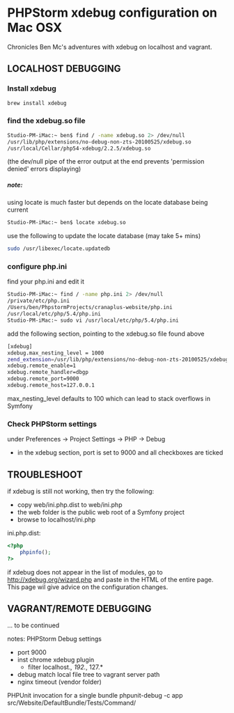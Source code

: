 # PHPStorm xdebug configuration on Mac OSX

Chronicles Ben Mc's adventures with xdebug on localhost and vagrant.

## LOCALHOST DEBUGGING

### Install xdebug
```sh
brew install xdebug
```
### find the xdebug.so file
```sh
Studio-PM-iMac:~ ben$ find / -name xdebug.so 2> /dev/null
/usr/lib/php/extensions/no-debug-non-zts-20100525/xdebug.so
/usr/local/Cellar/php54-xdebug/2.2.5/xdebug.so
```
(the dev/null pipe of the error output at the end prevents 'permission denied' errors displaying)

##### note:
using locate is much faster but depends on the locate database being current
```sh
Studio-PM-iMac:~ ben$ locate xdebug.so
```
use the following to update the locate database (may take 5+ mins)
```sh
sudo /usr/libexec/locate.updatedb
```

### configure php.ini

find your php.ini and edit it
```sh
Studio-PM-iMac:~ find / -name php.ini 2> /dev/null
/private/etc/php.ini
/Users/ben/PhpstormProjects/cranaplus-website/php.ini
/usr/local/etc/php/5.4/php.ini
Studio-PM-iMac:~ sudo vi /usr/local/etc/php/5.4/php.ini
```

add the following section, pointing to the xdebug.so file found above

```sh
[xdebug]
xdebug.max_nesting_level = 1000
zend_extension=/usr/lib/php/extensions/no-debug-non-zts-20100525/xdebug.so
xdebug.remote_enable=1
xdebug.remote_handler=dbgp
xdebug.remote_port=9000
xdebug.remote_host=127.0.0.1
```

max_nesting_level defaults to 100 which can lead to stack overflows in Symfony

### Check PHPStorm settings
under Preferences -> Project Settings -> PHP -> Debug
- in the xdebug section, port is set to 9000 and all checkboxes are ticked

## TROUBLESHOOT
if xdebug is still not working, then try the following:
- copy web/ini.php.dist to web/ini.php
- the web folder is the public web root of a Symfony project
- browse to localhost/ini.php

ini.php.dist:
```php
<?php 
	phpinfo();
?>
```
if xdebug does not appear in the list of modules, go to http://xdebug.org/wizard.php
and paste in the HTML of the entire page. This page wil give advice on the configuration changes.

## VAGRANT/REMOTE DEBUGGING

... to be continued

notes:
PHPStorm Debug settings

- port 9000
- inst chrome xdebug plugin
	- filter localhost.*, 192.*, 127.*
- debug match local file tree to vagrant server path
- nginx timeout (vendor folder)


PHPUnit invocation for a single bundle
    phpunit-debug -c app src/Website/DefaultBundle/Tests/Command/


